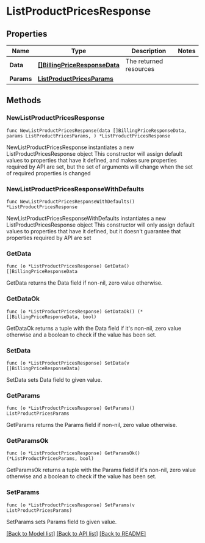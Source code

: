 # ListProductPricesResponse

## Properties

Name | Type | Description | Notes
------------ | ------------- | ------------- | -------------
**Data** | [**[]BillingPriceResponseData**](BillingPriceResponseData.md) | The returned resources | 
**Params** | [**ListProductPricesParams**](ListProductPricesParams.md) |  | 

## Methods

### NewListProductPricesResponse

`func NewListProductPricesResponse(data []BillingPriceResponseData, params ListProductPricesParams, ) *ListProductPricesResponse`

NewListProductPricesResponse instantiates a new ListProductPricesResponse object
This constructor will assign default values to properties that have it defined,
and makes sure properties required by API are set, but the set of arguments
will change when the set of required properties is changed

### NewListProductPricesResponseWithDefaults

`func NewListProductPricesResponseWithDefaults() *ListProductPricesResponse`

NewListProductPricesResponseWithDefaults instantiates a new ListProductPricesResponse object
This constructor will only assign default values to properties that have it defined,
but it doesn't guarantee that properties required by API are set

### GetData

`func (o *ListProductPricesResponse) GetData() []BillingPriceResponseData`

GetData returns the Data field if non-nil, zero value otherwise.

### GetDataOk

`func (o *ListProductPricesResponse) GetDataOk() (*[]BillingPriceResponseData, bool)`

GetDataOk returns a tuple with the Data field if it's non-nil, zero value otherwise
and a boolean to check if the value has been set.

### SetData

`func (o *ListProductPricesResponse) SetData(v []BillingPriceResponseData)`

SetData sets Data field to given value.


### GetParams

`func (o *ListProductPricesResponse) GetParams() ListProductPricesParams`

GetParams returns the Params field if non-nil, zero value otherwise.

### GetParamsOk

`func (o *ListProductPricesResponse) GetParamsOk() (*ListProductPricesParams, bool)`

GetParamsOk returns a tuple with the Params field if it's non-nil, zero value otherwise
and a boolean to check if the value has been set.

### SetParams

`func (o *ListProductPricesResponse) SetParams(v ListProductPricesParams)`

SetParams sets Params field to given value.



[[Back to Model list]](../README.md#documentation-for-models) [[Back to API list]](../README.md#documentation-for-api-endpoints) [[Back to README]](../README.md)


